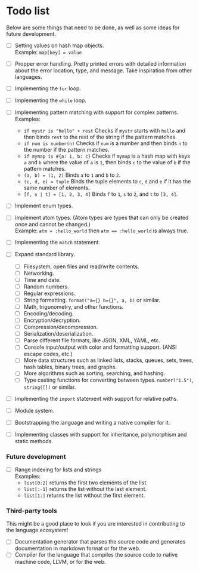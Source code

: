 # Todo list
Below are some things that need to be done, as well as some ideas for future development.

- [ ] Setting values on hash map objects.\
	Example: `map[key] = value`
- [ ] Propper error handling. Pretty printed errors with detailed information about the error location, type, and message. Take inspiration from other languages.
- [ ] Implementing the `for` loop.
- [ ] Implementing the `while` loop.
- [ ] Implementing pattern matching with support for complex patterns.\
	Examples:
	- `if mystr is "hello" + rest` Checks if `mystr` starts with `hello` and then binds `rest` to the rest of the string if the pattern matches.
	- `if num is number(n)` Checks if `num` is a number and then binds `n` to the number if the pattern matches.
	- `if mymap is #{a: 1, b: c}` Checks if `mymap` is a hash map with keys `a` and `b` where the value of `a` is `1`, then binds `c` to the value of `b` if the pattern matches.
	- `(a, b) = (1, 2)` Binds `a` to `1` and `b` to `2`.
	- `(c, d, e) = tuple` Binds the tuple elements to `c`, `d` and `e` if it has the same number of elements.
	- `[f, s | t] = [1, 2, 3, 4]` Binds `f` to `1`, `s` to `2`, and `t` to `[3, 4]`.
- [ ] Implement enum types.
- [ ] Implement atom types. (Atom types are types that can only be created once and cannot be changed.)\
	Example: `atm = :hello_world` then `atm == :hello_world` is always true.
- [ ] Implementing the `match` statement.
- [ ] Expand standard library.
	- [ ] Filesystem, open files and read/write contents.
	- [ ] Networking.
	- [ ] Time and date.
	- [ ] Random numbers.
	- [ ] Regular expressions.
	- [ ] String formatting. `format("a={} b={}", a, b)` or similar.
	- [ ] Math, trigonometry, and other functions.
	- [ ] Encoding/decoding.
	- [ ] Encryption/decryption.
	- [ ] Compression/decompression.
	- [ ] Serialization/deserialization.
	- [ ] Parse different file formats, like JSON, XML, YAML, etc.
	- [ ] Console input/output with color and formatting support. (ANSI escape codes, etc.)
	- [ ] More data structures such as linked lists, stacks, queues, sets, trees, hash tables, binary trees, and graphs.
	- [ ] More algorithms such as sorting, searching, and hashing.
	- [ ] Type casting functions for converting between types. `number("1.5")`, `string([])` or similar.
- [ ] Implementing the `import` statement with support for relative paths.
- [ ] Module system.
- [ ] Bootstrapping the language and writing a native compiler for it.
- [ ] Implementing classes with support for inheritance, polymorphism and static methods.


### Future development

- [ ] Range indexing for lists and strings\
	Examples:
	- `list[0:2]` returns the first two elements of the list.
	- `list[:-1]` returns the list without the last element.
	- `list[1:]` returns the list without the first element.

### Third-party tools
This might be a good place to look if you are interested in contributing to the language ecosystem!

- [ ] Documentation generator that parses the source code and generates documentation in markdown format or for the web.
- [ ] Compiler for the language that compiles the source code to native machine code, LLVM, or for the web.
